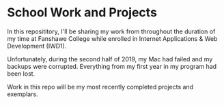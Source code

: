 # School Work and Projects
In this reposititory, I'll be sharing my work from throughout the duration of my time at Fanshawe College while enrolled in Internet Applications & Web Development (IWD1).

Unfortunately, during the second half of 2019, my Mac had failed and my backups were corrupted. Everything from my first year in my program had been lost.

Work in this repo will be my most recently completed projects and exemplars.
